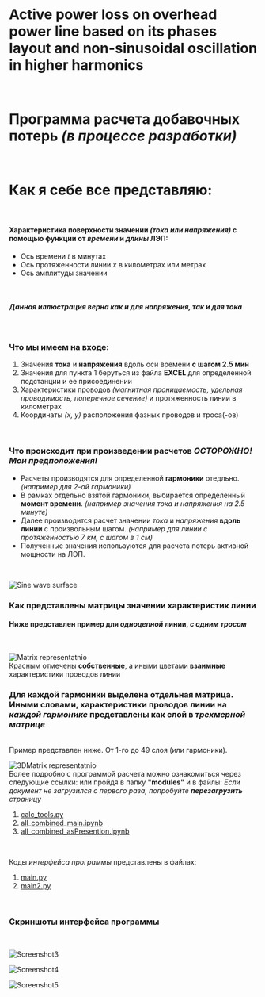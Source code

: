 # Active power loss on overhead power line based on its phases layout and non-sinusoidal oscillation in higher harmonics
<br>

# Программа расчета добавочных потерь *(в процессе разработки)*
<br>

# Как я себе все представляю:
<br>

#### Характеристика поверхности значении *(тока или напряжения)* с помощью функции от *времени* и *длины* ЛЭП:
* Ось времени *t* в минутах
* Ось протяженности линии *x* в километрах или метрах
* Ось амплитуды значении
<br>

##### Данная иллюстрация верна как и для *напряжения*, так и для *тока*
<br>

### Что мы имеем на входе:
1. Значения **тока** и **напряжения** вдоль оси времени **с шагом 2.5 мин**
2. Значения для пункта 1 беруться из файла **EXCEL** для определенной подстанции и ее присоединении
3. Характеристики проводов *(магнитная проницаемость, удельная проводимость, поперечное сечение)* и протяженность линии в километрах
4. Координаты *(х, у)* расположения фазных проводов и троса(-ов)
<br>

### Что происходит при произведении расчетов *ОСТОРОЖНО! Мои предположения!*
* Расчеты производятся для определенной **гармоники** отедльно. *(например для 2-ой гармоники)*
* В рамках отдельно взятой гармоники, выбирается определенный **момент времени**. *(например значения тока и напряжения на 2.5 минуте)*
* Далее производится расчет значении *тока* и *напряжения* **вдоль линии** с произвольным шагом. *(например для линии с протяженностью 7 км, с шагом в 1 см)*
* Полученные значения используются для расчета потерь активной мощности на ЛЭП.
<br>

![Sine wave surface](/materials/wave.png)
<br>

### Как представлены матрицы значении характеристик линии
#### Ниже представлен пример для *одноцепной* линии, *с одним тросом*
<br>

![Matrix representatnio](/materials/matrix.png)
<br>
Красным отмечены **собственные**, а  иными цветами **взаимные** характеристики проводов линии
<br>

### Для каждой гармоники выделена отдельная матрица. Иными словами, характеристики проводов линии на *каждой гармонике* представлены как слой в *трехмерной матрице*
<br>
Пример представлен ниже. От 1-го до 49 слоя (или гармоники).
<br>

![3DMatrix representatnio](/materials/3DMatrix.png)
<br>
Более подробно с программой расчета можно ознакомиться через следующие ссылки: или пройдя в папку **"modules"** и в файлы:
*Если документ не загрузился с первого раза, попробуйте **перезагрузить** страницу*
1. [calc_tools.py](https://github.com/Yerlan999/LossCalculation-KazATU/blob/main/modules/calc_tools.py)
2. [all_combined_main.ipynb](https://github.com/Yerlan999/LossCalculation-KazATU/blob/main/modules/all_combined_main.ipynb)
3. [all_combined_asPresention.ipynb](https://github.com/Yerlan999/LossCalculation-KazATU/blob/main/modules/all_combined_asPresention.ipynb)
<br>

Коды *интерфейса программы* представлены в файлах:
1. [main.py](https://github.com/Yerlan999/LossCalculation-KazATU/blob/main/modules/main.py)
2. [main2.py](https://github.com/Yerlan999/LossCalculation-KazATU/blob/main/modules/main2.py)

<br>

### Скриншоты интерфейса программы
<br>

![Screenshot3](/materials/Screenshot_5.jpg) <br>

![Screenshot4](/materials/Screenshot_4.jpg) <br>

![Screenshot5](/materials/Screenshot_3.jpg) <br>
